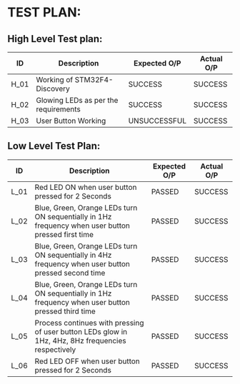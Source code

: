 # TEST PLAN:
## High Level Test plan:
| ID    | Description                             | Expected O/P | Actual O/P |
|-------|-----------------------------------------| ------------ | ---------- |
| H_01  |Working of STM32F4-Discovery |SUCCESS       |SUCCESS     |   
| H_02  |Glowing LEDs as per the requirements |SUCCESS       |SUCCESS     |
| H_03  |User Button Working                      |UNSUCCESSFUL        |SUCCESS     |   


## Low Level Test Plan:
| ID    | Description                                | Expected O/P | Actual O/P | 
|-------|--------------------------------------------| ------------ | -----------| 
| L_01  |Red LED ON when user button pressed for 2 Seconds                                                     | PASSED       |SUCCESS     | 
| L_02  |Blue, Green, Orange LEDs turn ON sequentially in 1Hz frequency when user button pressed first time    | PASSED       |SUCCESS     |
| L_03  |Blue, Green, Orange LEDs turn ON sequentially in 4Hz frequency when user button pressed second time   | PASSED       |SUCCESS     |
| L_04  |Blue, Green, Orange LEDs turn ON sequentially in 1Hz frequency when user button pressed third time    | PASSED       |SUCCESS     |
| L_05  |Process continues with pressing of user button LEDs glow in 1Hz, 4Hz, 8Hz frequencies respectively    | PASSED       |SUCCESS     | 
| L_06  |Red LED OFF when user button pressed for 2 Seconds                                                    | PASSED       |SUCCESS     | 